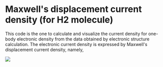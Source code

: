 # Maxwell's displacement current density (for H2 molecule)

This code is the one to calculate and visualize the current density for one-body electronic density from the data obtained by electronic structure calculation. The electronic current density is expressed by Maxwell's displacement current density, namely, 

<img src="https://latex.codecogs.com/gif.latex?\int_a^bf(x)dx" />
